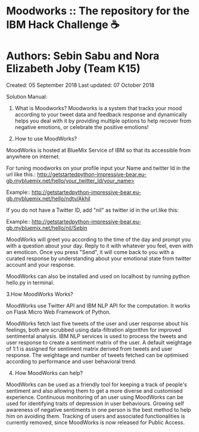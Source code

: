 # Moodworks :: The repository for the IBM Hack Challenge :coffee:
# Authors: Sebin Sabu and Nora Elizabeth Joby (Team K15)
Created: 05 September 2018
Last updated: 07 October 2018

Solution Manual:

1. What is Moodworks?
Moodworks is a system that tracks your mood according to your tweet data and feedback response and dynamically helps you deal with it by providing multiple options to help recover from negative emotions, or celebrate the positive emotions!

2. How to use MoodWorks?

MoodWorks is hosted at BlueMix Service of IBM so that its accessible from anywhere on internet.

For tuning moodworks on your profile input your Name and twitter Id in the url like this.:
http://getstartedpython-impressive-bear.eu-gb.mybluemix.net/hello/your_twitter_Id/your_name>

Example:: http://getstartedpython-impressive-bear.eu-gb.mybluemix.net/hello/ndtv/Akhil

If you do not have a Twitter ID, add "nil" as twitter id in the url.like this:

Example:: http://getstartedpython-impressive-bear.eu-gb.mybluemix.net/hello/nil/Sebin

MoodWorks will greet you according to the time of the day and prompt you with a question about your day. Reply to it with whatever you feel, even with an emoticon. Once you press "Send", it will come back to you with a curated response by understanding about your emotional state from twitter account and your response.

MoodWorks can also be installed and used on localhost by running python hello.py in terminal.

3.How MoodWorks Works?

MoodWorks use Twitter API and IBM NLP API for the computation. It works on Flask Micro Web Framework of Python.

MoodWorks fetch last five tweets of the user and user response about his feelings, both are scrubbed using data-filtration algorithm for improved sentimental analysis. IBM NLP services is used to process the tweets and user response to create a sentiment matrix of the user. A default weightage of 1:1 is assigned for sentiment matrix derived from tweets and user response.
The weightage and number of tweets fetched can be optimised according to performance and user behavioral trend.

4. How MoodWorks can help?

MoodWorks can be used as a friendly tool for keeping a track of people's sentiment and also allowing them to get a more diverse and customised  experience. Continuous monitoring of an user using MoodWorks can be used for identifying traits of depression in user behaviours. Growing self awareness of negative sentiments in one person is the best method to help him on avoiding them.
Tracking of users and associated functionalities is currently removed, since MoodWorks is now released for Public Access.

